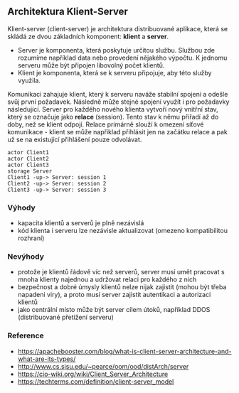 ## Architektura Klient-Server

Klient-server (client-server) je architektura distribuované aplikace, která se skládá ze dvou základních komponent: **klient** a **server**.

* Server je komponenta, která poskytuje určitou službu. Službou zde rozumíme například data nebo provedení nějakého výpočtu. K jednomu serveru může být připojen libovolný počet klientů.
* Klient je komponenta, která se k serveru připojuje, aby této služby využila.

Komunikaci zahajuje klient, který k serveru naváže stabilní spojení a odešle svůj první požadavek.
Následně může stejné spojení využít i pro požadavky následující.
Server pro každého nového klienta vytvoří nový vnitřní stav, který se označuje jako **relace** (session).
Tento stav k němu přiřadí až do doby, než se klient odpojí.
Relace primárně slouží k omezení síťové komunikace - klient se může například přihlásit jen na začátku relace a pak už se na existující přihlášení pouze odvolávat.

```uml:class
actor Client1
actor Client2
actor Client3
storage Server
Client1 -up-> Server: session 1
Client2 -up-> Server: session 2
Client3 -up-> Server: session 3
```

### Výhody

* kapacita klientů a serverů je plně nezávislá
* kód klienta i serveru lze nezávisle aktualizovat (omezeno kompatibilitou rozhraní)

### Nevýhody

* protože je klientů řádově víc než serverů, server musí umět pracovat s mnoha klienty najednou a udržovat relaci pro každého z nich
* bezpečnost a dobré úmysly klientů nelze nijak zajistit (mohou být třeba napadeni viry), a proto musí server zajistit autentikaci a autorizaci klientů
* jako centrální místo může být server cílem útoků, například DDOS (distribuované přetížení serveru)

### Reference

* https://apachebooster.com/blog/what-is-client-server-architecture-and-what-are-its-types/
* http://www.cs.sjsu.edu/~pearce/oom/ood/distArch/server
* https://cio-wiki.org/wiki/Client_Server_Architecture
* https://techterms.com/definition/client-server_model
